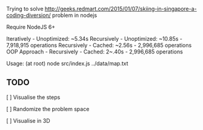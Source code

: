 Trying to solve http://geeks.redmart.com/2015/01/07/skiing-in-singapore-a-coding-diversion/ problem in nodejs

Require NodeJS 6+

Iteratively - Unoptimized: ~5.34s
Recursively - Unoptimized: ~10.85s - 7,918,915 operations
Recursively - Cached: ~2.56s - 2,996,685 operations
OOP Approach - Recursively - Cached: 2~.40s - 2,996,685 operations

Usage: (at root) node src/index.js ../data/map.txt

## TODO

[ ] Visualise the steps

[ ] Randomize the problem space

[ ] Visualise in 3D
